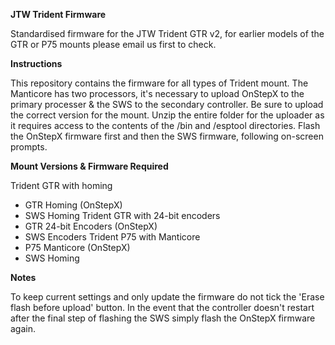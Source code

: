 **JTW Trident Firmware**

Standardised firmware for the JTW Trident GTR v2, for earlier models of the GTR or P75 mounts please email us first to check. 

**Instructions**

This repository contains the firmware for all types of Trident mount. The Manticore has two processors, it's necessary to upload OnStepX to the primary processer & the SWS to the secondary controller. Be sure to upload the correct version for the mount. Unzip the entire folder for the uploader as it requires access to the contents of the /bin and /esptool directories. Flash the OnStepX firmware first and then the SWS firmware, following on-screen prompts. 

**Mount Versions & Firmware Required**

Trident GTR with homing 
- GTR Homing (OnStepX)
- SWS Homing
Trident GTR with 24-bit encoders
- GTR 24-bit Encoders (OnStepX)
- SWS Encoders
Trident P75 with Manticore
- P75 Manticore (OnStepX)
- SWS Homing

**Notes**

To keep current settings and only update the firmware do not tick the 'Erase flash before upload' button. In the event that the controller doesn't restart after the final step of flashing the SWS simply flash the OnStepX firmware again. 
